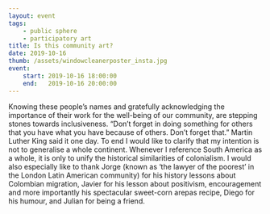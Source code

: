 ```yaml
---
layout: event
tags:
    - public sphere
    - participatory art
title: Is this community art?
date: 2019-10-16
thumb: /assets/windowcleanerposter_insta.jpg
event:
    start: 2019-10-16 18:00:00
    end:   2019-10-16 20:00:00
---
```


Knowing these people’s names and gratefully acknowledging the importance of their work for the well-being of our community, are stepping stones towards inclusiveness. “Don’t forget in doing something for others that you have what you have because of others. Don’t forget that.” Martin Luther King said it one day. To end I would like to clarify that my intention is not to generalise a whole continent. Whenever I reference South America as a whole, it is only to unify the historical similarities of colonialism. I would also especially like to thank Jorge (known as ‘the lawyer of the poorest’ in the London Latin American community) for his history lessons about Colombian migration, Javier for his lesson about positivism, encouragement and more importantly his spectacular sweet-corn arepas recipe, Diego for his humour, and Julian for being a friend.